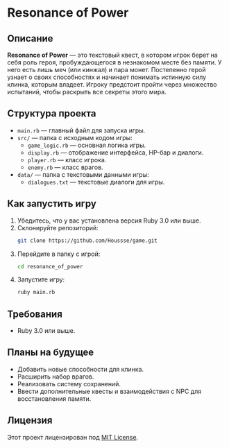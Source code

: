 # Resonance of Power

## Описание

**Resonance of Power** — это текстовый квест, в котором игрок берет на себя роль героя, пробуждающегося в незнакомом месте без памяти. У него есть лишь меч (или кинжал) и пара монет. Постепенно герой узнает о своих способностях и начинает понимать истинную силу клинка, которым владеет. Игроку предстоит пройти через множество испытаний, чтобы раскрыть все секреты этого мира.

## Структура проекта

- `main.rb` — главный файл для запуска игры.
- `src/` — папка с исходным кодом игры:
  - `game_logic.rb` — основная логика игры.
  - `display.rb` — отображение интерфейса, HP-бар и диалоги.
  - `player.rb` — класс игрока.
  - `enemy.rb` — класс врагов.
- `data/` — папка с текстовыми данными игры:
  - `dialogues.txt` — текстовые диалоги для игры.

## Как запустить игру

1. Убедитесь, что у вас установлена версия Ruby 3.0 или выше.
2. Склонируйте репозиторий:
   ```bash
   git clone https://github.com/Houssse/game.git
   ```
3. Перейдите в папку с игрой:
   ```bash
   cd resonance_of_power
   ```
4. Запустите игру:
   ```bash
   ruby main.rb
   ```

## Требования

- Ruby 3.0 или выше.

## Планы на будущее

- Добавить новые способности для клинка.
- Расширить набор врагов.
- Реализовать систему сохранений.
- Ввести дополнительные квесты и взаимодействия с NPC для восстановления памяти.

## Лицензия

Этот проект лицензирован под [MIT License](LICENSE).
